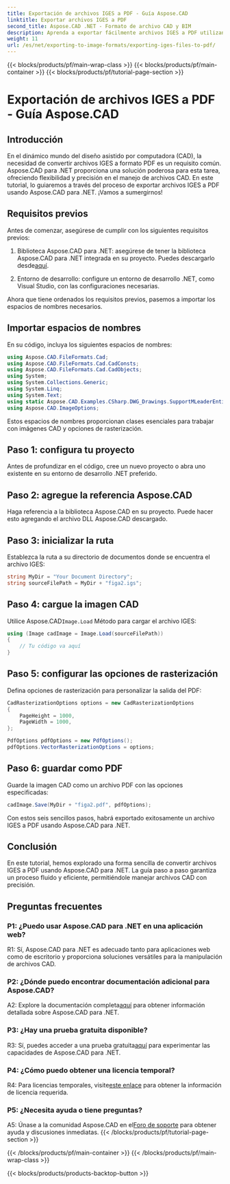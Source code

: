 ```yaml
---
title: Exportación de archivos IGES a PDF - Guía Aspose.CAD
linktitle: Exportar archivos IGES a PDF
second_title: Aspose.CAD .NET - Formato de archivo CAD y BIM
description: Aprenda a exportar fácilmente archivos IGES a PDF utilizando Aspose.CAD para .NET. Siga nuestra guía paso a paso para una manipulación precisa de archivos CAD.
weight: 11
url: /es/net/exporting-to-image-formats/exporting-iges-files-to-pdf/
---
```


{{< blocks/products/pf/main-wrap-class >}}
{{< blocks/products/pf/main-container >}}
{{< blocks/products/pf/tutorial-page-section >}}

# Exportación de archivos IGES a PDF - Guía Aspose.CAD

## Introducción

En el dinámico mundo del diseño asistido por computadora (CAD), la necesidad de convertir archivos IGES a formato PDF es un requisito común. Aspose.CAD para .NET proporciona una solución poderosa para esta tarea, ofreciendo flexibilidad y precisión en el manejo de archivos CAD. En este tutorial, lo guiaremos a través del proceso de exportar archivos IGES a PDF usando Aspose.CAD para .NET. ¡Vamos a sumergirnos!

## Requisitos previos

Antes de comenzar, asegúrese de cumplir con los siguientes requisitos previos:

1.  Biblioteca Aspose.CAD para .NET: asegúrese de tener la biblioteca Aspose.CAD para .NET integrada en su proyecto. Puedes descargarlo desde[aquí](https://releases.aspose.com/cad/net/).

2. Entorno de desarrollo: configure un entorno de desarrollo .NET, como Visual Studio, con las configuraciones necesarias.

Ahora que tiene ordenados los requisitos previos, pasemos a importar los espacios de nombres necesarios.

## Importar espacios de nombres

En su código, incluya los siguientes espacios de nombres:

```csharp
using Aspose.CAD.FileFormats.Cad;
using Aspose.CAD.FileFormats.Cad.CadConsts;
using Aspose.CAD.FileFormats.Cad.CadObjects;
using System;
using System.Collections.Generic;
using System.Linq;
using System.Text;
using static Aspose.CAD.Examples.CSharp.DWG_Drawings.SupportMLeaderEntityForDWGFormat;
using Aspose.CAD.ImageOptions;
```

Estos espacios de nombres proporcionan clases esenciales para trabajar con imágenes CAD y opciones de rasterización.

## Paso 1: configura tu proyecto

Antes de profundizar en el código, cree un nuevo proyecto o abra uno existente en su entorno de desarrollo .NET preferido.

## Paso 2: agregue la referencia Aspose.CAD

Haga referencia a la biblioteca Aspose.CAD en su proyecto. Puede hacer esto agregando el archivo DLL Aspose.CAD descargado.

## Paso 3: inicializar la ruta

Establezca la ruta a su directorio de documentos donde se encuentra el archivo IGES:

```csharp
string MyDir = "Your Document Directory";
string sourceFilePath = MyDir + "figa2.igs";
```

## Paso 4: cargue la imagen CAD

 Utilice Aspose.CAD`Image.Load` Método para cargar el archivo IGES:

```csharp
using (Image cadImage = Image.Load(sourceFilePath))
{
    // Tu código va aquí
}
```

## Paso 5: configurar las opciones de rasterización

Defina opciones de rasterización para personalizar la salida del PDF:

```csharp
CadRasterizationOptions options = new CadRasterizationOptions
{
    PageHeight = 1000,
    PageWidth = 1000,
};

PdfOptions pdfOptions = new PdfOptions();
pdfOptions.VectorRasterizationOptions = options;
```

## Paso 6: guardar como PDF

Guarde la imagen CAD como un archivo PDF con las opciones especificadas:

```csharp
cadImage.Save(MyDir + "figa2.pdf", pdfOptions);
```

Con estos seis sencillos pasos, habrá exportado exitosamente un archivo IGES a PDF usando Aspose.CAD para .NET.

## Conclusión

En este tutorial, hemos explorado una forma sencilla de convertir archivos IGES a PDF usando Aspose.CAD para .NET. La guía paso a paso garantiza un proceso fluido y eficiente, permitiéndole manejar archivos CAD con precisión.


## Preguntas frecuentes

### P1: ¿Puedo usar Aspose.CAD para .NET en una aplicación web?

R1: Sí, Aspose.CAD para .NET es adecuado tanto para aplicaciones web como de escritorio y proporciona soluciones versátiles para la manipulación de archivos CAD.

### P2: ¿Dónde puedo encontrar documentación adicional para Aspose.CAD?

 A2: Explore la documentación completa[aquí](https://reference.aspose.com/cad/net/) para obtener información detallada sobre Aspose.CAD para .NET.

### P3: ¿Hay una prueba gratuita disponible?

 R3: Sí, puedes acceder a una prueba gratuita[aquí](https://releases.aspose.com/) para experimentar las capacidades de Aspose.CAD para .NET.

### P4: ¿Cómo puedo obtener una licencia temporal?

 R4: Para licencias temporales, visite[este enlace](https://purchase.aspose.com/temporary-license/) para obtener la información de licencia requerida.

### P5: ¿Necesita ayuda o tiene preguntas?

A5: Únase a la comunidad Aspose.CAD en el[Foro de soporte](https://forum.aspose.com/c/cad/19) para obtener ayuda y discusiones inmediatas.
{{< /blocks/products/pf/tutorial-page-section >}}

{{< /blocks/products/pf/main-container >}}
{{< /blocks/products/pf/main-wrap-class >}}

{{< blocks/products/products-backtop-button >}}
